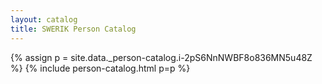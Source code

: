 ```yaml
---
layout: catalog
title: SWERIK Person Catalog
---
```

{% assign p = site.data._person-catalog.i-2pS6NnNWBF8o836MN5u48Z %}
{% include person-catalog.html p=p %}

